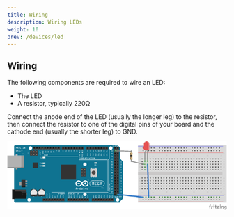 ```yaml
---
title: Wiring
description: Wiring LEDs
weight: 10
prev: /devices/led
---
```


## Wiring

The following components are required to wire an LED:

- The LED
- A resistor, typically 220Ω

Connect the anode end of the LED (usually the longer leg) to the resistor, then connect the resistor to one of the digital pins of your board and the cathode end (usually the shorter leg) to GND.

![Wiring diagram for an LED with a resistor and an Arduino](wiring.png)
